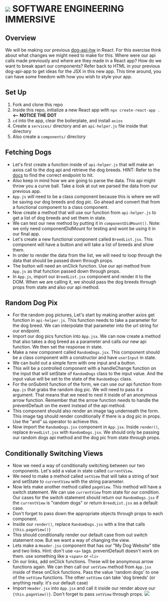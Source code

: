# ![](https://ga-dash.s3.amazonaws.com/production/assets/logo-9f88ae6c9c3871690e33280fcf557f33.png)  SOFTWARE ENGINEERING IMMERSIVE

## Overview

We will be making our previous [dog-api-hw](https://git.generalassemb.ly/sei-nyc-pandas/dog-api-hw) in React. For this exercise think about what changes we might need to make for this. Where were our api calls made previously and where are they made in a React app? How do we want to break apart our components? Refer back to HTML in your previous dog-api-app to get ideas for the JSX in this new app. This time around, you can have some freedom with how you wish to style your app.

## Set Up

1. Fork and clone this repo
2. Inside this repo, initialize a new React app with `npx create-react-app .` **<-- NOTICE THE DOT**
3. `cd` into the app, clear the boilerplate, and install `axios`
4. Create a `services/` directory and an `api-helper.js` file inside that directory
5. Also create a `components/` directory

## Fetching Dogs

- Let's first create a function inside of `api-helper.js` that will make an axios call to the dog api and retrieve the dog breeds. HINT: Refer to the [docs](https://dog.ceo/dog-api/) to find the correct endpoint to hit.
- Also keep in mind how we are going to parse the data. This api might throw you a curve ball. Take a look at out we parsed the data from our previous app.
- `App.js` will need to be a class component because this is where we will be saving our dog breeds and dog pic. Go ahead and convert that from a functional component to a class component.
- Now create a method that will use our function from `api-helper.js` to get a list of dog breeds and set them in state.
- We can test our new method by putting it in `componentDidMount()`. Note: we only need componentDidMount for testing and wont be using it in our final app.
- Let's create a new functional component called `BreedList.jsx`. This component will have a button and will take a list of breeds and show them.
- In order to render the data from the list, we will need to loop through the data that should be passed down through props.
- The button will need an onClick function. Use our api method from `App.js` as that function passed down through props.
- In `App.js`, import our `BreedList.jsx` component and render it to the DOM. When we are calling it, we should pass the dog breeds through props from state and also our api method.

## Random Dog Pix

- For the random pog pictures, Let's start by making another axios get function in `api-helper.js`. This function needs to take a parameter for the dog breed. We can interpolate that parameter into the url string for our endpoint.
- Import our dog pics function into `App.jsx`. We can now create a method that also takes a dog breed as a parameter and calls our new api function. We then set the response in state.
- Make a new component called `RandomDogs.jsx`. This component should be a class component with a constructor and have `userInput` in state.
- We can build out a simple form with one input and a button.
- This will be a controlled component with a handleChange function on the input that will setState of `RandomDogs` class to the input value. And the input value will be set to the state of the `RandomDogs` class.
- For the onSubmit function of the form, we can use our api function from `App.js` that grabs the random dog pic. We will need to pass it a argument. That means that we need to nest it inside of an anonymous arrow function. Remember that the arrow function needs to handle the preventDefault on the event instead of the api method.
- This component should also render an image tag underneath the form. This image tag should render conditionally if there is a dog pic in props. Use the "and" `&&` operator to achieve this.
- Now import the `RandomDogs.jsx` component in `App.jsx`. Inside `render()`, replace `BreedList.jsx` with `RandomDogs.jsx`. We should only be passing our random dogs api method and the dog pic from state through props.

## Conditionally Switching Views

- Now we need a way of conditionally switching between our two components. Let's add a value in state called `currentView`.
- We need to make a method called `setView` that will take a string of text and setState to `currentView` with the string parameter.
- Now lets make another method called `pageView`. This method will have a switch statement. We can use `currentView` from state for our condition. Our cases for the switch statement should return our `RandomDogs.jsx` if the `currentView` is "random dogs" or return `BreedList.jsx` as a default case.
- Don't forget to pass down the appropriate objects through props to each component.
- Inside our `render()`, replace `RandomDogs.jsx` with a line that calls `{this.pageView()}`
- This should conditionally render our default case from out switch statement now. But we want a way of changing the view.
- Lets make a `Header.jsx` component that has our "My Dog Website" title and two links. Hint: don't use `<a>` tags. preventDefault doesn't work on them. use something like a `<span>` or `<li>`
- On our links, add onClick functions. These will be anonymous arrow functions again. We can then call our `setView` method from `App.jsx` inside of these onClick functions. Pass the value 'random dogs' to one of the `setView` functions. The other `setView` can take 'dog breeds' (or anything really. it's our default case)
- Import `Header.jsx` into `App.jsx` and call it inside our render above our `{this.pageView()}`. Don't forget to pass `setView` through props. 
![](https://media3.giphy.com/media/Yx5ns1mSPBle0/giphy.gif)
